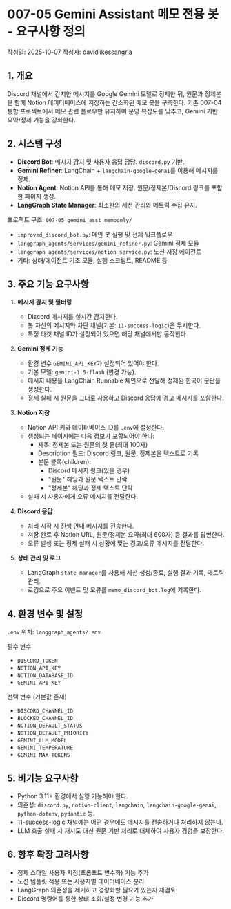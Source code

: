 # 007-05 Gemini Assistant 메모 전용 봇 - 요구사항 정의

작성일: 2025-10-07
작성자: davidlikessangria

## 1. 개요
Discord 채널에서 감지한 메시지를 Google Gemini 모델로 정제한 뒤, 원문과 정제본을 함께 Notion 데이터베이스에 저장하는 간소화된 메모 봇을 구축한다. 기존 007-04 통합 프로젝트에서 메모 관련 플로우만 유지하여 운영 복잡도를 낮추고, Gemini 기반 요약/정제 기능을 강화한다.

## 2. 시스템 구성
- **Discord Bot**: 메시지 감지 및 사용자 응답 담당. `discord.py` 기반.
- **Gemini Refiner**: LangChain + `langchain-google-genai`를 이용해 메시지를 정제.
- **Notion Agent**: Notion API를 통해 메모 저장. 원문/정제본/Discord 링크를 포함한 페이지 생성.
- **LangGraph State Manager**: 최소한의 세션 관리와 메트릭 수집 유지.

프로젝트 구조: `007-05 gemini_asst_memoonly/`
- `improved_discord_bot.py`: 메인 봇 실행 및 전체 워크플로우
- `langgraph_agents/services/gemini_refiner.py`: Gemini 정제 모듈
- `langgraph_agents/services/notion_service.py`: 노션 저장 에이전트
- 기타: 상태/에이전트 기초 모듈, 실행 스크립트, README 등

## 3. 주요 기능 요구사항
1. **메시지 감지 및 필터링**
   - Discord 메시지를 실시간 감지한다.
   - 봇 자신의 메시지와 차단 채널(기본: `11-success-logic`)은 무시한다.
   - 특정 타겟 채널 ID가 설정되어 있으면 해당 채널에서만 동작한다.

2. **Gemini 정제 기능**
   - 환경 변수 `GEMINI_API_KEY`가 설정되어 있어야 한다.
   - 기본 모델: `gemini-1.5-flash` (변경 가능).
   - 메시지 내용을 LangChain Runnable 체인으로 전달해 정제된 한국어 문단을 생성한다.
   - 정제 실패 시 원문을 그대로 사용하고 Discord 응답에 경고 메시지를 포함한다.

3. **Notion 저장**
   - Notion API 키와 데이터베이스 ID를 `.env`에 설정한다.
   - 생성되는 페이지에는 다음 정보가 포함되어야 한다:
     - 제목: 정제본 또는 원문의 첫 줄(최대 100자)
     - Description 필드: Discord 링크, 원문, 정제본을 텍스트로 기록
     - 본문 블록(children):
       - Discord 메시지 링크(있을 경우)
       - "원문" 헤딩과 원문 텍스트 단락
       - "정제본" 헤딩과 정제 텍스트 단락
   - 실패 시 사용자에게 오류 메시지를 전달한다.

4. **Discord 응답**
   - 처리 시작 시 진행 안내 메시지를 전송한다.
   - 저장 완료 후 Notion URL, 원문/정제본 요약(최대 600자) 등 결과를 답변한다.
   - 오류 발생 또는 정제 실패 시 상황에 맞는 경고/오류 메시지를 전달한다.

5. **상태 관리 및 로그**
   - LangGraph `state_manager`를 사용해 세션 생성/종료, 실행 결과 기록, 메트릭 관리.
   - 로깅으로 주요 이벤트 및 오류를 `memo_discord_bot.log`에 기록한다.

## 4. 환경 변수 및 설정
`.env` 위치: `langgraph_agents/.env`

필수 변수
- `DISCORD_TOKEN`
- `NOTION_API_KEY`
- `NOTION_DATABASE_ID`
- `GEMINI_API_KEY`

선택 변수 (기본값 존재)
- `DISCORD_CHANNEL_ID`
- `BLOCKED_CHANNEL_ID`
- `NOTION_DEFAULT_STATUS`
- `NOTION_DEFAULT_PRIORITY`
- `GEMINI_LLM_MODEL`
- `GEMINI_TEMPERATURE`
- `GEMINI_MAX_TOKENS`

## 5. 비기능 요구사항
- Python 3.11+ 환경에서 실행 가능해야 한다.
- 의존성: `discord.py`, `notion-client`, `langchain`, `langchain-google-genai`, `python-dotenv`, `pydantic` 등.
- 11-success-logic 채널에는 어떤 경우에도 메시지를 전송하거나 처리하지 않는다.
- LLM 호출 실패 시 재시도 대신 원문 기반 처리로 대체하여 사용자 경험을 보장한다.

## 6. 향후 확장 고려사항
- 정제 스타일 사용자 지정(프롬프트 변수화) 기능 추가
- 노션 템플릿 적용 또는 사용자별 데이터베이스 분리
- LangGraph 의존성을 제거하고 경량화할 필요가 있는지 재검토
- Discord 명령어를 통한 상태 조회/설정 변경 기능 추가

